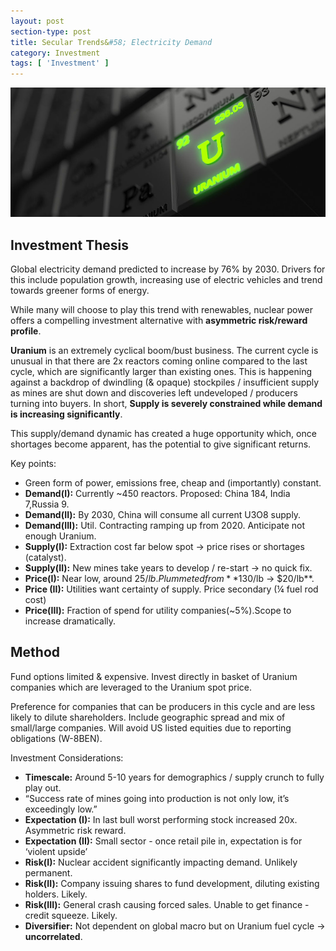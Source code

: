 ```yaml
---
layout: post
section-type: post
title: Secular Trends&#58; Electricity Demand
category: Investment
tags: [ 'Investment' ]
---
```


<img style="border: 0;" src="/img/2019/20191115-Uranium.jpg" />

## Investment Thesis

Global electricity demand predicted to increase by 76% by 2030.  Drivers for this include population growth, 
increasing use of electric vehicles and trend towards greener forms of energy.

While many will choose to play this trend with renewables, nuclear power offers a compelling investment 
alternative with **asymmetric risk/reward profile**.

**Uranium** is an extremely cyclical boom/bust business.  The current  cycle is unusual in that there are 
2x reactors coming online compared to the last cycle, which are significantly larger than existing 
ones. This is happening against a backdrop of dwindling (& opaque) stockpiles / insufficient supply 
as mines are shut down and discoveries left undeveloped / producers turning into buyers.  In short, 
**Supply is severely constrained while demand is increasing significantly**. 

This supply/demand dynamic has created a huge opportunity which, once shortages become apparent, has 
the potential to give significant returns.

Key points:
- Green form of power, emissions free, cheap and (importantly) constant.
- **Demand(I):** Currently ~450 reactors.  Proposed: China 184, India 7,Russia 9.
- **Demand(II):** By 2030, China will consume all current U3O8 supply.
- **Demand(III):** Util. Contracting ramping up from 2020. Anticipate not enough Uranium.
- **Supply(I):** Extraction cost far below spot → price rises or shortages (catalyst).
- **Supply(II):** New mines take years to develop / re-start → no quick fix.
- **Price(I):** Near low, around $25/lb. Plummeted from **$130/lb → $20/lb**.
- **Price (II):** Utilities want certainty of supply. Price secondary (¼ fuel rod cost)
- **Price(III):** Fraction of spend for utility companies(~5%).Scope to increase dramatically.


## Method

Fund options limited & expensive. Invest directly in basket of Uranium companies which are leveraged to the Uranium spot price.

Preference for companies that can be producers in this cycle and are less likely to dilute shareholders. Include 
geographic spread  and mix of small/large companies.  Will avoid US listed equities due to reporting obligations (W-8BEN).  

Investment Considerations:
- **Timescale:** Around 5-10 years for demographics / supply crunch to fully play out.
- “Success rate of mines going into production is not only low, it’s exceedingly low.”
- **Expectation (I):** In last bull worst performing stock increased 20x. Asymmetric risk reward.
- **Expectation (II):** Small sector - once retail pile in, expectation is for ‘violent upside’
- **Risk(I):**  Nuclear accident significantly impacting demand. Unlikely permanent.
- **Risk(II):** Company issuing shares to fund development, diluting existing holders.  Likely.
- **Risk(III):** General crash causing forced sales. Unable to get finance - credit squeeze. Likely.
- **Diversifier:** Not dependent on global macro but on Uranium fuel cycle → **uncorrelated**.

